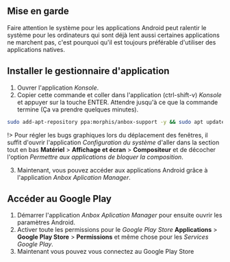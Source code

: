 ## Mise en garde
Faire attention le système pour les applications Android peut ralentir le système pour les ordinateurs qui sont déjà lent aussi certaines applications ne marchent pas, c'est pourquoi qu'il est toujours préférable d'utiliser des applications natives.

## Installer le gestionnaire d'application
1. Ouvrer l'application _Konsole_.
2. Copier cette commande et coller dans l'application (ctrl-shift-v) _Konsole_ et appuyer sur la touche ENTER. Attendre jusqu'à ce que la commande termine (Ça va prendre quelques minutes).


``` bash
sudo add-apt-repository ppa:morphis/anbox-support -y && sudo apt update && sudo apt install linux-headers-generic anbox-modules-dkms -y && sudo modprobe ashmem_linux && sudo modprobe binder_linux && sudo snap install --devmode --beta anbox && sudo apt install wget lzip unzip squashfs-tools dnsmasq -y && wget https://raw.githubusercontent.com/geeks-r-us/anbox-playstore-installer/master/install-playstore.sh && chmod +x install-playstore.sh && sudo ./install-playstore.sh && sudo ./install-playstore.sh --clean && rm install-playstore.sh
```

!> Pour régler les bugs graphiques lors du déplacement des fenêtres, il suffit d'ouvrir l'application _Configuration du système_ d'aller dans la section tout en bas **Matériel** > **Affichage et écran** > **Compositeur** et de décocher l'option _Permettre aux applications de bloquer la composition_.


3. Maintenant, vous pouvez accéder aux applications Android grâce à l'application _Anbox Aplication Manager_.

## Accéder au Google Play
1. Démarrer l'application _Anbox Aplication Manager_ pour ensuite ouvrir les paramètres Android.
2. Activer toute les permissions pour le _Google Play Store_ **Applications** > **Google Play Store** > **Permissions** et même chose pour les _Services Google Play_.
3. Maintenant vous pouvez vous connectez au Google Play Store
